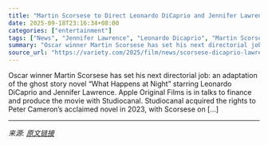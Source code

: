 ```yaml
---
title: "Martin Scorsese to Direct Leonardo DiCaprio and Jennifer Lawrence in ‘What Happens at Night’ With  Apple Circling"
date: 2025-09-18T23:16:34+08:00
categories: ["entertainment"]
tags: ["News", "Jennifer Lawrence", "Leonardo Dicaprio", "Martin Scorsese"]
summary: "Oscar winner Martin Scorsese has set his next directorial job: an adaptation of the ghost story novel &#8220;What Happens at Night&#8221; starring Leonardo DiCaprio and Jennifer Lawrence. Apple Origin"
source_url: "https://variety.com/2025/film/news/scorsese-dicaprio-lawrence-what-happens-at-night-movie-1236523941/"
---
```


Oscar winner Martin Scorsese has set his next directorial job: an adaptation of the ghost story novel &#8220;What Happens at Night&#8221; starring Leonardo DiCaprio and Jennifer Lawrence. Apple Original Films is in talks to finance and produce the movie with Studiocanal. Studiocanal acquired the rights to Peter Cameron&#8217;s acclaimed novel in 2023, with Scorsese on [&#8230;]

---

*来源: [原文链接](https://variety.com/2025/film/news/scorsese-dicaprio-lawrence-what-happens-at-night-movie-1236523941/)*
